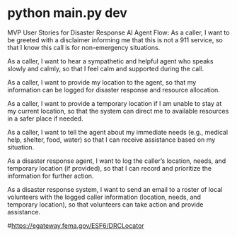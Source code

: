 # python main.py dev

MVP User Stories for Disaster Response AI Agent Flow:
As a caller, I want to be greeted with a disclaimer informing me that this is not a 911 service, so that I know this call is for non-emergency situations.

As a caller, I want to hear a sympathetic and helpful agent who speaks slowly and calmly, so that I feel calm and supported during the call.

As a caller, I want to provide my location to the agent, so that my information can be logged for disaster response and resource allocation.

As a caller, I want to provide a temporary location if I am unable to stay at my current location, so that the system can direct me to available resources in a safer place if needed.

As a caller, I want to tell the agent about my immediate needs (e.g., medical help, shelter, food, water) so that I can receive assistance based on my situation.

As a disaster response agent, I want to log the caller’s location, needs, and temporary location (if provided), so that I can record and prioritize the information for further action.

As a disaster response system, I want to send an email to a roster of local volunteers with the logged caller information (location, needs, and temporary location), so that volunteers can take action and provide assistance.

#https://egateway.fema.gov/ESF6/DRCLocator